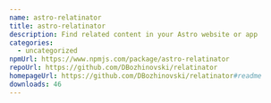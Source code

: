 ```yaml
---
name: astro-relatinator
title: astro-relatinator
description: Find related content in your Astro website or app
categories:
  - uncategorized
npmUrl: https://www.npmjs.com/package/astro-relatinator
repoUrl: https://github.com/DBozhinovski/relatinator
homepageUrl: https://github.com/DBozhinovski/relatinator#readme
downloads: 46
---
```

